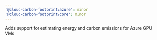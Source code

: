 ```yaml
---
'@cloud-carbon-footprint/azure': minor
'@cloud-carbon-footprint/core': minor
---
```


Adds support for estimating energy and carbon emissions for Azure GPU VMs
